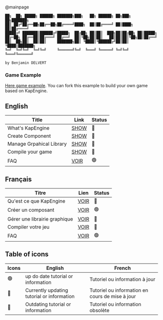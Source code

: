 @mainpage
```
██╗  ██╗ █████╗ ██████╗ ███████╗███╗   ██╗ ██████╗ ██╗███╗   ██╗███████╗
██║ ██╔╝██╔══██╗██╔══██╗██╔════╝████╗  ██║██╔════╝ ██║████╗  ██║██╔════╝
█████╔╝ ███████║██████╔╝█████╗  ██╔██╗ ██║██║  ███╗██║██╔██╗ ██║█████╗  
██╔═██╗ ██╔══██║██╔═══╝ ██╔══╝  ██║╚██╗██║██║   ██║██║██║╚██╗██║██╔══╝  
██║  ██╗██║  ██║██║     ███████╗██║ ╚████║╚██████╔╝██║██║ ╚████║███████╗
╚═╝  ╚═╝╚═╝  ╚═╝╚═╝     ╚══════╝╚═╝  ╚═══╝ ╚═════╝ ╚═╝╚═╝  ╚═══╝╚══════╝
                                                                        
by Benjamin DELVERT                               
```

### Game Example
[Here game example](https://github.com/benji-35/KapGameExample/tree/main).
You can fork this example to build your own game based on KapEngine.


## English
| Title                         | Link                                       | Status                 |
|-------------------------------|--------------------------------------------|------------------------|
| What's KapEngine              | [SHOW](Documentation/md/KapEngineEn.md)    | :large_orange_diamond: |
| Create Component              | [SHOW](Documentation/md/NewComponentEn.md) | :large_orange_diamond: |
| Manage Grpahical Library      | [SHOW](Documentation/md/LibGraphEn.md)     | :large_orange_diamond: |
| Compile your game             | [SHOW](Documentation/md/compileEn.md)      | :large_orange_diamond: |
| FAQ            | [VOIR](Documentation/md/FaqEn.md)      | :green_circle: |

## Français
| Titre                         | Lien                                       | Status                 |
|-------------------------------|--------------------------------------------|------------------------|
| Qu'est ce que KapEngine       | [VOIR](Documentation/md/KapEngineFr.md)    | :large_orange_diamond: |
| Créer un composant            | [VOIR](Documentation/md/NewComponentFr.md) | :green_circle: |
| Gérer une librairie graphique | [VOIR](Documentation/md/LibGraphFr.md)     | :large_orange_diamond: |
| Compiler votre jeu            | [VOIR](Documentation/md/compileFr.md)      | :large_orange_diamond: |
| FAQ            | [VOIR](Documentation/md/FaqFr.md)      | :green_circle: |

## Table of icons

| Icons                  | English                                    | French                                          |
|------------------------|--------------------------------------------|-------------------------------------------------|
| :green_circle:         | up do date tutorial or information         | Tutoriel ou information à jour                  |
| :large_orange_diamond: | Currently updating tutorial or information | Tutoriel ou information en cours de mise à jour |
| :red_circle:           | Outdating tutorial or information          | Tutoriel ou information obsolète                |
